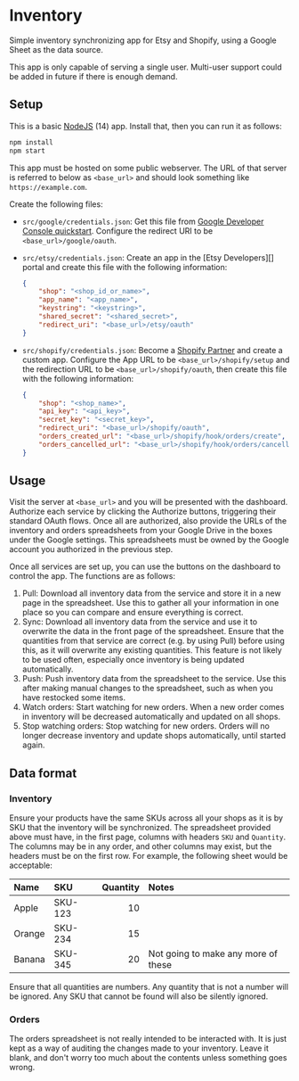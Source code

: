 # Inventory

Simple inventory synchronizing app for Etsy and Shopify, using a Google Sheet as the data source.

This app is only capable of serving a single user. Multi-user support could be added in future if
there is enough demand.

## Setup

This is a basic [NodeJS][] (14) app. Install that, then you can run it as follows:

[NodeJS]: https://nodejs.org

```sh
npm install
npm start
```

This app must be hosted on some public webserver. The URL of that server is referred to below as
`<base_url>` and should look something like `https://example.com`.

Create the following files:

*   `src/google/credentials.json`: Get this file from [Google Developer Console quickstart][Google Developer]. Configure the redirect URI to be `<base_url>/google/oauth`.
*   `src/etsy/credentials.json`: Create an app in the [Etsy Developers][] portal and create this file with the following information:

    ```json
    {
        "shop": "<shop_id_or_name>",
        "app_name": "<app_name>",
        "keystring": "<keystring>",
        "shared_secret": "<shared_secret>",
        "redirect_uri": "<base_url>/etsy/oauth"
    }
    ```
*   `src/shopify/credentials.json`: Become a [Shopify Partner][] and create a custom app. Configure the App URL to be `<base_url>/shopify/setup` and the redirection URL to be `<base_url>/shopify/oauth`, then create this file with the following information:

    ```json
    {
        "shop": "<shop_name>",
        "api_key": "<api_key>",
        "secret_key": "<secret_key>",
        "redirect_uri": "<base_url>/shopify/oauth",
        "orders_created_url": "<base_url>/shopify/hook/orders/create",
        "orders_cancelled_url": "<base_url>/shopify/hook/orders/cancelled"
    }
    ```

[Google Developer]: https://developers.google.com/sheets/api/quickstart/nodejs
[Etsy Developer]: https://www.etsy.com/developers/
[Shopify Partner]: https://partners.shopify.com/

## Usage

Visit the server at `<base_url>` and you will be presented with the dashboard. Authorize each
service by clicking the Authorize buttons, triggering their standard OAuth flows. Once all are
authorized, also provide the URLs of the inventory and orders spreadsheets from your Google
Drive in the boxes under the Google settings. This spreadsheets must be owned by the Google
account you authorized in the previous step.

Once all services are set up, you can use the buttons on the dashboard to control the app. The
functions are as follows:
1.  Pull: Download all inventory data from the service and store it in a new page in the spreadsheet.
    Use this to gather all your information in one place so you can compare and ensure everything is
    correct.
2.  Sync: Download all inventory data from the service and use it to overwrite the data in the front
    page of the spreadsheet. Ensure that the quantities from that service are correct (e.g. by using
    Pull) before using this, as it will overwrite any existing quantities. This feature is not
    likely to be used often, especially once inventory is being updated automatically.
3.  Push: Push inventory data from the spreadsheet to the service. Use this after making manual
    changes to the spreadsheet, such as when you have restocked some items.
4.  Watch orders: Start watching for new orders. When a new order comes in inventory will be
    decreased automatically and updated on all shops.
5.  Stop watching orders: Stop watching for new orders. Orders will no longer decrease inventory and
    update shops automatically, until started again.

## Data format

### Inventory

Ensure your products have the same SKUs across all your shops as it is by SKU that the inventory
will be synchronized. The spreadsheet provided above must have, in the first page, columns with
headers `SKU` and `Quantity`. The columns may be in any order, and other columns may exist, but
the headers must be on the first row. For example, the following sheet would be acceptable:

| Name   | SKU     | Quantity | Notes                               |
| :-     | :-      |       -: | :-                                  |
| Apple  | SKU-123 | 10       |                                     |
| Orange | SKU-234 | 15       |                                     |
| Banana | SKU-345 | 20       | Not going to make any more of these |

Ensure that all quantities are numbers. Any quantity that is not a number will be ignored. Any SKU that cannot be
found will also be silently ignored.

### Orders

The orders spreadsheet is not really intended to be interacted with. It is just kept as a way of
auditing the changes made to your inventory. Leave it blank, and don't worry too much about the 
contents unless something goes wrong.
